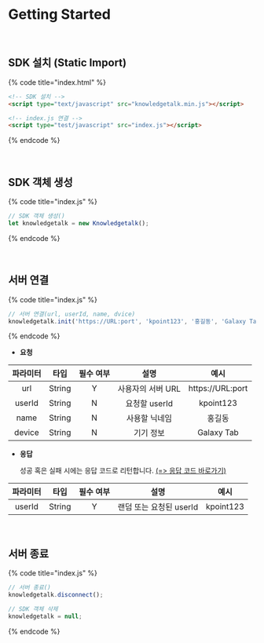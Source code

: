 # Getting Started

<br>

## SDK 설치 (Static Import)

{% code title="index.html" %}
```html
<!-- SDK 설치 -->
<script type="text/javascript" src="knowledgetalk.min.js"></script>

<!-- index.js 연결 -->
<script type="test/javascript" src="index.js"></script>
```
{% endcode %}

<br>

## SDK 객체 생성

{% code title="index.js" %}
```javascript
// SDK 객체 생성()
let knowledgetalk = new Knowledgetalk();
```
{% endcode %}

<br>

## 서버 연결

{% code title="index.js" %}
```javascript
// 서버 연결(url, userId, name, dvice)
knowledgetalk.init('https://URL:port', 'kpoint123', '홍길동', 'Galaxy Tab');
```
{% endcode %}

- **요청**

| <center>**파라미터**</center> | <center>**타입**</center> | <center>**필수 여부**</center> |   <center>**설명**</center>   |   <center>**예시**</center>   |
|:-:|:-:|:-:|:-:|:-:|
|              url              |           String          |               Y                |       사용자의 서버 URL       |         https://URL:port       |
|             userId            |           String          |               N                |         요청할 userId         |           kpoint123            |
|              name             |           String          |               N                |         사용할 닉네임         |             홍길동              |
|             device            |           String          |               N                |           기기 정보           |           Galaxy Tab           |

- **응답**

    성공 혹은 실패 시에는 응답 코드로 리턴합니다. [(=> 응답 코드 바로가기)](https://docs.knowledgetalk.co.kr/web/code)

| <center>**파라미터**</center> | <center>**타입**</center> | <center>**필수 여부**</center> |   <center>**설명**</center>   |   <center>**예시**</center>   |
|:-:|:-:|:-:|:-:|:-:|
|             userId            |          String           |                Y               |     랜덤 또는 요청된 userId    |           kpoint123           |

<br>

## 서버 종료

{% code title="index.js" %}
```javascript
// 서버 종료()
knowledgetalk.disconnect();

// SDK 객체 삭제
knowledgetalk = null;
```
{% endcode %}
